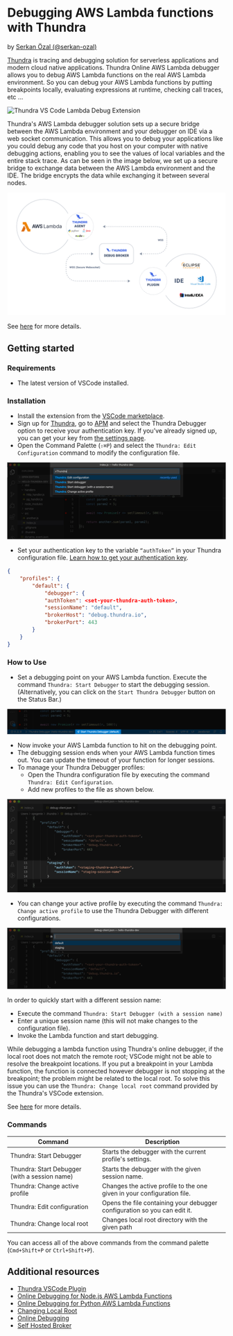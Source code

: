 # Debugging AWS Lambda functions with Thundra

by [Serkan Özal (@serkan-ozal)](https://github.com/serkan-ozal)

[Thundra](https://thundra.io/apm) is tracing and debugging solution for serverless applications and modern cloud native applications. 
Thundra Online AWS Lambda debugger allows you to debug AWS Lambda functions on the real AWS Lambda environment. 
So you can debug your AWS Lambda functions by putting breakpoints locally, evaluating expressions at runtime, checking call traces, etc ...

![Thundra VS Code Lambda Debug Extension](./thundra-vscode.gif)

Thundra's AWS Lambda debugger solution sets up a secure bridge between the AWS Lambda environment and your debugger on IDE via a web socket communication. 
This allows you to debug your applications like you could debug any code that you host on your computer with native debugging actions, enabling you to see the values of local variables and the entire stack trace.
As can be seen in the image below, we set up a secure bridge to exchange data between the AWS Lambda environment and the IDE. The bridge encrypts the data while exchanging it between several nodes.

![How Thundra Lambda Debugger Works](./how-it-works.png)

See [here](https://apm.docs.thundra.io/debugging/online-debugging) for more details.

## Getting started

### Requirements

- The latest version of VSCode installed.

### Installation

- Install the extension from the [VSCode marketplace](https://marketplace.visualstudio.com/items?itemName=thundra.thundra-debugger).
- Sign up for [Thundra](https://start.thundra.io), go to [APM](https://apm.thundra.io) and select the Thundra Debugger option to receive your authentication key. If you’ve already signed up, you can get your key from [the settings page](https://apm.thundra.io/settings/debugger).
- Open the Command Palette (`⇧⌘P`) and select the `Thundra: Edit Configuration` command to modify the configuration file.

![Thundra Debugger Command Palette](./command-palette.png)

- Set your authentication key to the variable `“authToken”` in your Thundra configuration file. [Learn how to get your authentication key](https://apm.docs.thundra.io/getting-started/quick-start-guide/thundra-debugger#how-to-get-authentication-key-for-thundra-debugger).

```json
{
    "profiles": {
        "default": {
            "debugger": {
            "authToken": <set-your-thundra-auth-token>,
            "sessionName": "default",
            "brokerHost": "debug.thundra.io",
            "brokerPort": 443
        }
    }
}
```

### How to Use

- Set a debugging point on your AWS Lambda function.
Execute the command `Thundra: Start Debugger` to start the debugging session. (Alternatively, you can click on the `Start Thundra Debugger` button on the Status Bar.)

![VSCode Status Bar](./status-bar.png)

- Now invoke your AWS Lambda function to hit on the debugging point.
- The debugging session ends when your AWS Lambda function times out. You can update the timeout of your function for longer sessions.
- To manage your Thundra Debugger profiles:
  - Open the Thundra configuration file by executing the command `Thundra: Edit Configuration`.
  - Add new profiles to the file as shown below.
  
![Thundra Debugger Profile](./debugger-profile.png)
  
- You can change your active profile by executing the command `Thundra: Change active profile` to use the Thundra Debugger with different configurations.

![Change Active Profile](./change-active-profile.png)

In order to quickly start with a different session name:
- Execute the command `Thundra: Start Debugger (with a session name)`
- Enter a unique session name (this will not make changes to the configuration file).
- Invoke the Lambda function and start debugging.

While debugging a lambda function using Thundra's online debugger, if the local root does not match the remote root; 
VSCode might not be able to resolve the breakpoint locations. 
If you put a breakpoint in your Lambda function, the function is connected however debugger is not stopping at the breakpoint; 
the problem might be related to the local root.
To solve this issue you can use the `Thundra: Change local root` command provided by the Thundra's VSCode extension.

See [here](https://apm.docs.thundra.io/ide-integrations/vscode-plugin/changing-local-root) for more details.

### Commands

| Command                                        | Description                                                               |
| ---------------------------------------------- | ------------------------------------------------------------------------- |
| Thundra: Start Debugger                        | Starts the debugger with the current profile's settings.                  |
| Thundra: Start Debugger (with a session name)  | Starts the debugger with the given session name.                          |
| Thundra: Change active profile                 | Changes the active profile to the one given in your configuration file.   |
| Thundra: Edit configuration                    | Opens the file containing your debugger configuration so you can edit it. |
| Thundra: Change local root                     | Changes local root directory with the given path                          |
   
You can access all of the above commands from the command palette (`Cmd+Shift+P` or `Ctrl+Shift+P`).

## Additional resources

* [Thundra VSCode Plugin](https://apm.docs.thundra.io/ide-integrations/vscode-plugin)
* [Online Debugging for Node.js AWS Lambda Functions](https://apm.docs.thundra.io/node.js/online-debugging)
* [Online Debugging for Python AWS Lambda Functions](https://apm.docs.thundra.io/python/online-debugging)
* [Changing Local Root](https://apm.docs.thundra.io/ide-integrations/vscode-plugin/changing-local-root)
* [Online Debugging](https://apm.docs.thundra.io/debugging/online-debugging)
* [Self Hosted Broker](https://apm.docs.thundra.io/debugging/online-debugging/self-hosted-broker)

